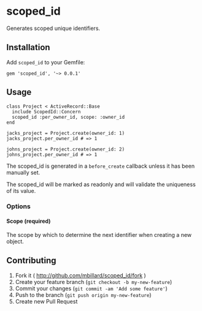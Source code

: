 # scoped_id

Generates scoped unique identifiers.

## Installation

Add `scoped_id` to your Gemfile:

    gem 'scoped_id', '~> 0.0.1'

## Usage

```
class Project < ActiveRecord::Base
  include ScopedId::Concern
  scoped_id :per_owner_id, scope: :owner_id
end

jacks_project = Project.create(owner_id: 1)
jacks_project.per_owner_id # => 1

johns_project = Project.create(owner_id: 2)
johns_project.per_owner_id # => 1
```

The scoped_id is generated in a `before_create` callback unless it has been manually set.

The scoped_id will be marked as readonly and will validate the uniqueness of its value.

### Options

#### Scope (required)

The scope by which to determine the next identifier when creating a new object.

## Contributing

1. Fork it ( http://github.com/mbillard/scoped_id/fork )
2. Create your feature branch (`git checkout -b my-new-feature`)
3. Commit your changes (`git commit -am 'Add some feature'`)
4. Push to the branch (`git push origin my-new-feature`)
5. Create new Pull Request
